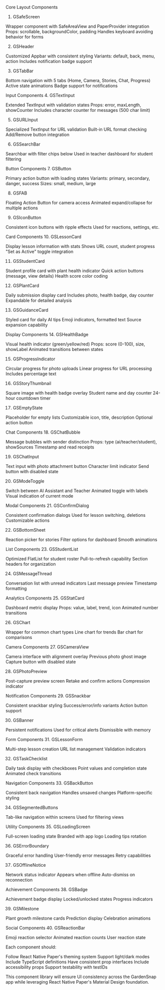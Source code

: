 Core Layout Components
1. GSafeScreen

Wrapper component with SafeAreaView and PaperProvider integration
Props: scrollable, backgroundColor, padding
Handles keyboard avoiding behavior for forms

2. GSHeader

Customized Appbar with consistent styling
Variants: default, back, menu, action
Includes notification badge support

3. GSTabBar

Bottom navigation with 5 tabs (Home, Camera, Stories, Chat, Progress)
Active state animations
Badge support for notifications

Input Components
4. GSTextInput

Extended TextInput with validation states
Props: error, maxLength, showCounter
Includes character counter for messages (500 char limit)

5. GSURLInput

Specialized TextInput for URL validation
Built-in URL format checking
Add/Remove button integration

6. GSSearchBar

Searchbar with filter chips below
Used in teacher dashboard for student filtering

Button Components
7. GSButton

Primary action button with loading states
Variants: primary, secondary, danger, success
Sizes: small, medium, large

8. GSFAB

Floating Action Button for camera access
Animated expand/collapse for multiple actions

9. GSIconButton

Consistent icon buttons with ripple effects
Used for reactions, settings, etc.

Card Components
10. GSLessonCard

Display lesson information with stats
Shows URL count, student progress
"Set as Active" toggle integration

11. GSStudentCard

Student profile card with plant health indicator
Quick action buttons (message, view details)
Health score color coding

12. GSPlantCard

Daily submission display card
Includes photo, health badge, day counter
Expandable for detailed analysis

13. GSGuidanceCard

Styled card for daily AI tips
Emoji indicators, formatted text
Source expansion capability

Display Components
14. GSHealthBadge

Visual health indicator (green/yellow/red)
Props: score (0-100), size, showLabel
Animated transitions between states

15. GSProgressIndicator

Circular progress for photo uploads
Linear progress for URL processing
Includes percentage text

16. GSStoryThumbnail

Square image with health badge overlay
Student name and day counter
24-hour countdown timer

17. GSEmptyState

Placeholder for empty lists
Customizable icon, title, description
Optional action button

Chat Components
18. GSChatBubble

Message bubbles with sender distinction
Props: type (ai/teacher/student), showSources
Timestamp and read receipts

19. GSChatInput

Text input with photo attachment button
Character limit indicator
Send button with disabled state

20. GSModeToggle

Switch between AI Assistant and Teacher
Animated toggle with labels
Visual indication of current mode

Modal Components
21. GSConfirmDialog

Consistent confirmation dialogs
Used for lesson switching, deletions
Customizable actions

22. GSBottomSheet

Reaction picker for stories
Filter options for dashboard
Smooth animations

List Components
23. GSStudentList

Optimized FlatList for student roster
Pull-to-refresh capability
Section headers for organization

24. GSMessageThread

Conversation list with unread indicators
Last message preview
Timestamp formatting

Analytics Components
25. GSStatCard

Dashboard metric display
Props: value, label, trend, icon
Animated number transitions

26. GSChart

Wrapper for common chart types
Line chart for trends
Bar chart for comparisons

Camera Components
27. GSCameraView

Camera interface with alignment overlay
Previous photo ghost image
Capture button with disabled state

28. GSPhotoPreview

Post-capture preview screen
Retake and confirm actions
Compression indicator

Notification Components
29. GSSnackbar

Consistent snackbar styling
Success/error/info variants
Action button support

30. GSBanner

Persistent notifications
Used for critical alerts
Dismissible with memory

Form Components
31. GSLessonForm

Multi-step lesson creation
URL list management
Validation indicators

32. GSTaskChecklist

Daily task display with checkboxes
Point values and completion state
Animated check transitions

Navigation Components
33. GSBackButton

Consistent back navigation
Handles unsaved changes
Platform-specific styling

34. GSSegmentedButtons

Tab-like navigation within screens
Used for filtering views

Utility Components
35. GSLoadingScreen

Full-screen loading state
Branded with app logo
Loading tips rotation

36. GSErrorBoundary

Graceful error handling
User-friendly error messages
Retry capabilities

37. GSOfflineNotice

Network status indicator
Appears when offline
Auto-dismiss on reconnection

Achievement Components
38. GSBadge

Achievement badge display
Locked/unlocked states
Progress indicators

39. GSMilestone

Plant growth milestone cards
Prediction display
Celebration animations

Social Components
40. GSReactionBar

Emoji reaction selector
Animated reaction counts
User reaction state

Each component should:

Follow React Native Paper's theming system
Support light/dark modes
Include TypeScript definitions
Have consistent prop interfaces
Include accessibility props
Support testability with testIDs

This component library will ensure UI consistency across the GardenSnap app while leveraging React Native Paper's Material Design foundation.